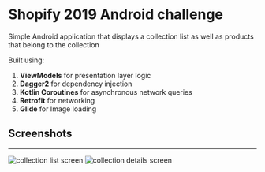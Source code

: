 # Shopify 2019 Android challenge

Simple Android application that displays a collection list as well as products that belong to the collection

Built using:
1. **ViewModels** for presentation layer logic
2. **Dagger2** for dependency injection
3. **Kotlin Coroutines** for asynchronous network queries
4. **Retrofit** for networking
5. **Glide** for Image loading


## Screenshots
-----------------------
![collection list screen](https://user-images.githubusercontent.com/25408756/51458329-cf912400-1d22-11e9-83ee-2031aab7c0f2.png)
![collection details screen](https://user-images.githubusercontent.com/25408756/51458360-ec2d5c00-1d22-11e9-9fad-f42c2a89c3bb.png)

